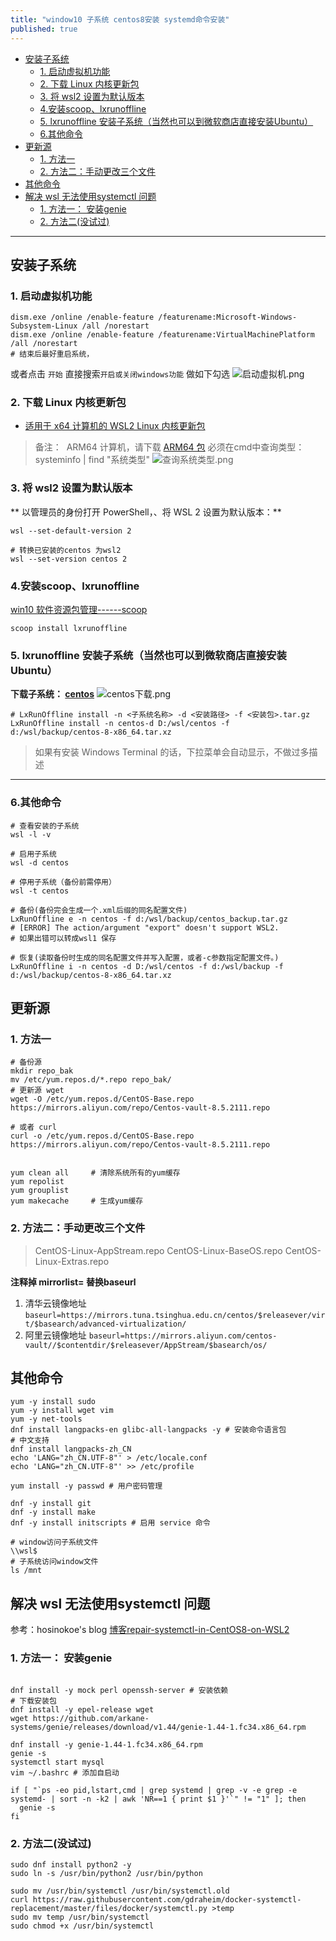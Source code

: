 ```yaml
---
title: "window10 子系统 centos8安装 systemd命令安装"
published: true
---
```

- [安装子系统](#安装子系统)
  - [1. 启动虚拟机功能](#1-启动虚拟机功能)
  - [2. 下载 Linux 内核更新包](#2-下载-linux-内核更新包)
  - [3. 将 wsl2 设置为默认版本](#3-将-wsl2-设置为默认版本)
  - [4.安装scoop、lxrunoffline](#4安装scooplxrunoffline)
  - [5. lxrunoffline 安装子系统（当然也可以到微软商店直接安装Ubuntu）](#5-lxrunoffline-安装子系统当然也可以到微软商店直接安装ubuntu)
  - [6.其他命令](#6其他命令)
- [更新源](#更新源)
  - [1. 方法一](#1-方法一)
  - [2. 方法二：手动更改三个文件](#2-方法二手动更改三个文件)
- [其他命令](#其他命令)
- [解决 wsl 无法使用systemctl 问题](#解决-wsl-无法使用systemctl-问题)
  - [1. 方法一： 安装genie](#1-方法一-安装genie)
  - [2. 方法二(没试过)](#2-方法二没试过)

----

## 安装子系统
### 1. 启动虚拟机功能
```
dism.exe /online /enable-feature /featurename:Microsoft-Windows-Subsystem-Linux /all /norestart
dism.exe /online /enable-feature /featurename:VirtualMachinePlatform /all /norestart
# 结束后最好重启系统， 
```
或者点击 `开始` 直接搜索`开启或关闭windows功能` 做如下勾选
![启动虚拟机.png](png/%E8%99%9A%E6%8B%9F%E6%9C%BA%E5%8A%9F%E8%83%BD%E5%90%AF%E5%8A%A8.png)




### 2. 下载 Linux 内核更新包
*   [适用于 x64 计算机的 WSL2 Linux 内核更新包](https://wslstorestorage.blob.core.windows.net/wslblob/wsl_update_x64.msi)

> 备注：  ARM64 计算机，请下载 [ARM64 包](https://wslstorestorage.blob.core.windows.net/wslblob/wsl_update_arm64.msi)
> 必须在cmd中查询类型：systeminfo | find "系统类型"
![查询系统类型.png](https://upload-images.jianshu.io/upload_images/20179910-03de00a0b424ebb8.png?imageMogr2/auto-orient/strip%7CimageView2/2/w/1240)

### 3. 将 wsl2 设置为默认版本

** 以管理员的身份打开 PowerShell，、将 WSL 2 设置为默认版本：**
```shell
wsl --set-default-version 2

# 转换已安装的centos 为wsl2
wsl --set-version centos 2
```
### 4.安装scoop、lxrunoffline
[win10 软件资源包管理------scoop](https://www.jianshu.com/p/aa7fad6dd3ea)

```shell
scoop install lxrunoffline
```
### 5. lxrunoffline 安装子系统（当然也可以到微软商店直接安装Ubuntu）
**下载子系统： [centos](https://github.com/CentOS/sig-cloud-instance-images/tree/CentOS-8-x86_64/docker)**
![centos下载.png](png/centos8.png)
```
# LxRunOffline install -n <子系统名称> -d <安装路径> -f <安装包>.tar.gz
LxRunOffline install -n centos-d D:/wsl/centos -f d:/wsl/backup/centos-8-x86_64.tar.xz
```
> 如果有安装 Windows Terminal 的话，下拉菜单会自动显示，不做过多描述

----

### 6.其他命令
```shell
# 查看安装的子系统
wsl -l -v

# 启用子系统
wsl -d centos

# 停用子系统（备份前需停用）
wsl -t centos

# 备份(备份完会生成一个.xml后缀的同名配置文件)
LxRunOffline e -n centos -f d:/wsl/backup/centos_backup.tar.gz
# [ERROR] The action/argument "export" doesn't support WSL2. 
# 如果出错可以转成wsl1 保存

# 恢复(读取备份时生成的同名配置文件并写入配置，或者-c参数指定配置文件。)
LxRunOffline i -n centos -d D:/wsl/centos -f d:/wsl/backup -f d:/wsl/backup/centos-8-x86_64.tar.xz
```

## 更新源
### 1. 方法一
```shell
# 备份源
mkdir repo_bak
mv /etc/yum.repos.d/*.repo repo_bak/
# 更新源 wget
wget -O /etc/yum.repos.d/CentOS-Base.repo https://mirrors.aliyun.com/repo/Centos-vault-8.5.2111.repo

# 或者 curl
curl -o /etc/yum.repos.d/CentOS-Base.repo https://mirrors.aliyun.com/repo/Centos-vault-8.5.2111.repo


yum clean all     # 清除系统所有的yum缓存
yum repolist
yum grouplist
yum makecache     # 生成yum缓存

```

### 2. 方法二：手动更改三个文件
> CentOS-Linux-AppStream.repo
> CentOS-Linux-BaseOS.repo
> CentOS-Linux-Extras.repo

**注释掉 mirrorlist=  替换baseurl**
1. 清华云镜像地址
`baseurl=https://mirrors.tuna.tsinghua.edu.cn/centos/$releasever/virt/$basearch/advanced-virtualization/`
2. 阿里云镜像地址
`baseurl=https://mirrors.aliyun.com/centos-vault//$contentdir/$releasever/AppStream/$basearch/os/`

## 其他命令
```shell
yum -y install sudo
yum -y install wget vim
yum -y net-tools 
dnf install langpacks-en glibc-all-langpacks -y # 安装命令语言包
# 中文支持
dnf install langpacks-zh_CN
echo 'LANG="zh_CN.UTF-8"' > /etc/locale.conf
echo 'LANG="zh_CN.UTF-8"' >> /etc/profile

yum install -y passwd # 用户密码管理

dnf -y install git
dnf -y install make
dnf -y install initscripts # 启用 service 命令

# window访问子系统文件
\\wsl$
# 子系统访问window文件
ls /mnt
```
## 解决 wsl 无法使用systemctl 问题
参考：hosinokoe's blog [博客repair-systemctl-in-CentOS8-on-WSL2](https://www.qiuzhi12.com/2021/10/25/repair-systemctl-in-CentOS8-on-WSL2/#/%E4%BF%AE%E5%A4%8Dsystemd)
### 1. 方法一： 安装genie
```shell

dnf install -y mock perl openssh-server # 安装依赖
# 下载安装包
dnf install -y epel-release wget 
wget https://github.com/arkane-systems/genie/releases/download/v1.44/genie-1.44-1.fc34.x86_64.rpm

dnf install -y genie-1.44-1.fc34.x86_64.rpm
genie -s
systemctl start mysql
vim ~/.bashrc # 添加自启动
```

```bashrc
if [ "`ps -eo pid,lstart,cmd | grep systemd | grep -v -e grep -e systemd- | sort -n -k2 | awk 'NR==1 { print $1 }'`" != "1" ]; then
  genie -s
fi
```
### 2. 方法二(没试过)
```shell
sudo dnf install python2 -y
sudo ln -s /usr/bin/python2 /usr/bin/python

sudo mv /usr/bin/systemctl /usr/bin/systemctl.old
curl https://raw.githubusercontent.com/gdraheim/docker-systemctl-replacement/master/files/docker/systemctl.py >temp
sudo mv temp /usr/bin/systemctl
sudo chmod +x /usr/bin/systemctl